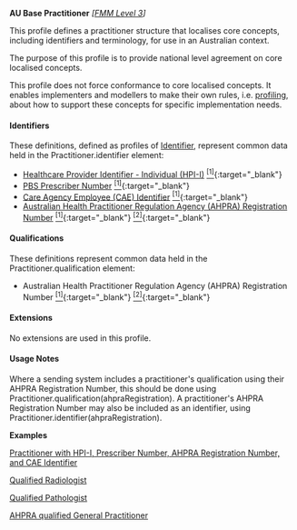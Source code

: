 **AU Base Practitioner** *[[FMM Level 3](guidance.html)]*

This profile defines a practitioner structure that localises core concepts, including identifiers and terminology, for use in an Australian context.

The purpose of this profile is to provide national level agreement on core localised concepts. 

This profile does not force conformance to core localised concepts. It enables implementers and modellers to make their own rules, i.e. [profiling](http://hl7.org/fhir/profiling.html), about how to support these concepts for specific implementation needs.
#### Identifiers
These definitions, defined as profiles of [Identifier](http://hl7.org/fhir/R4/datatypes.html#Identifier), represent common data held in the Practitioner.identifier element:
* [Healthcare Provider Identifier - Individual (HPI-I)](StructureDefinition-au-hpii.html) [<sup>[1]</sup>](http://ns.electronichealth.net.au/id/hi/hpii/1.0/index.html){:target="_blank"} 
* [PBS Prescriber Number](StructureDefinition-au-pbsprescribernumber.html) [<sup>[1]</sup>](http://ns.electronichealth.net.au/id/medicare-prescriber-number/index.html){:target="_blank"}
* [Care Agency Employee (CAE) Identifier](StructureDefinition-au-careagencyemployeeidentifier.html) [<sup>[1]</sup>](http://ns.electronichealth.net.au/id/pcehr/caei/1.0/index.html){:target="_blank"}
* [Australian Health Practitioner Regulation Agency (AHPRA) Registration Number](StructureDefinition-au-ahpraregistrationnumber.html) [<sup>[1]</sup>](https://www.ahpra.gov.au){:target="_blank"} [<sup>[2]</sup>](https://www.ahpra.gov.au/Support/Glossary.aspx#Registration%20Number){:target="_blank"}

#### Qualifications
These definitions represent common data held in the Practitioner.qualification element:

* Australian Health Practitioner Regulation Agency (AHPRA) Registration Number [<sup>[1]</sup>](https://www.ahpra.gov.au){:target="_blank"} [<sup>[2]</sup>](https://www.ahpra.gov.au/Support/Glossary.aspx#Registration%20Number){:target="_blank"}

#### Extensions
No extensions are used in this profile.

#### Usage Notes
Where a sending system includes a practitioner's qualification using their AHPRA Registration Number, this should be done using Practitioner.qualification(ahpraRegistration). 
A practitioner's AHPRA Registration Number may also be included as an identifier, using Practitioner.identifier(ahpraRegistration).

**Examples**

[Practitioner with HPI-I, Prescriber Number, AHPRA Registration Number, and CAE Identifier](Practitioner-example0.html)

[Qualified Radiologist](Practitioner-example1.html)

[Qualified Pathologist](Practitioner-example2.html)

[AHPRA qualified General Practitioner](Practitioner-example3.html)

